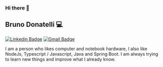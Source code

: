 ### Hi there 👋
## Bruno Donatelli 💻

[![Linkedin Badge](https://img.shields.io/badge/-Bruno%20Donatelli-blue?style=flat-square&logo=Linkedin&logoColor=white)](https://www.linkedin.com/in/bruno-leit%C3%A3o-donatelli-32b327160/)
[![Gmail Badge](https://img.shields.io/badge/-bruno.donatelli17@gmail.com-c14438?style=flat-square&logo=Gmail&logoColor=white)](mailto:bruno.donatelli17@gmail.com)


I am a person who likes computer and notebook hardware, I also like NodeJs, Typescript / Javascript, Java and Spring Boot. I am always trying to learn new things and improve what I already know.

<!--
**brunoredes/brunoredes** is a ✨ _special_ ✨ repository because its `README.md` (this file) appears on your GitHub profile.

Here are some ideas to get you started:

- 🔭 I’m currently working on ...
- 🌱 I’m currently learning ...
- 👯 I’m looking to collaborate on ...
- 🤔 I’m looking for help with ...
- 💬 Ask me about ...
- 📫 How to reach me: ...
- 😄 Pronouns: ...
- ⚡ Fun fact: ...
-->
